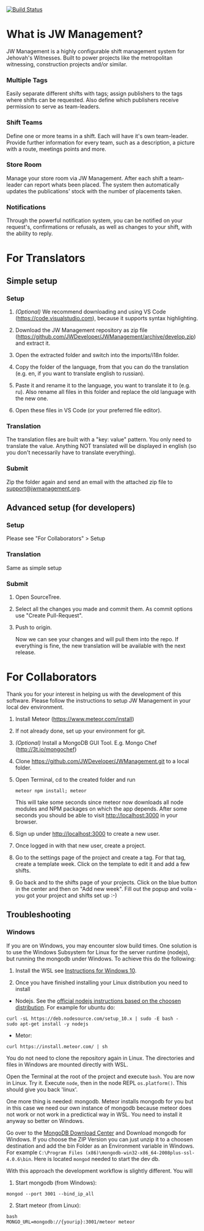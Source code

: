 [![Build Status](https://semaphoreci.com/api/v1/marvinzeising/jwmanagement/branches/master/badge.svg)](https://semaphoreci.com/marvinzeising/jwmanagement)

# What is JW Management?

JW Management is a highly configurable shift management system for Jehovah's Witnesses.
Built to power projects like the metropolitan witnessing, construction projects and/or similar.

### Multiple Tags

Easily separate different shifts with tags; assign publishers to the tags where shifts can be requested. Also define which publishers receive permission to serve as team-leaders.

### Shift Teams

Define one or more teams in a shift. Each will have it's own team-leader. Provide further information for every team, such as a description, a picture with a route, meetings points and more.

### Store Room

Manage your store room via JW Management. After each shift a team-leader can report whats been placed. The system then automatically updates the publications' stock with the number of placements taken.

### Notifications

Through the powerful notification system, you can be notified on your request's, confirmations or refusals, as well as changes to your shift, with the ability to reply.

# For Translators

## Simple setup

### Setup

1. _(Optional)_ We recommend downloading and using VS Code (https://code.visualstudio.com), because it supports syntax highlighting.

2. Download the JW Management repository as zip file (https://github.com/JWDeveloper/JWManagement/archive/develop.zip) and extract it.

3. Open the extracted folder and switch into the imports/i18n folder.

4. Copy the folder of the language, from that you can do the translation (e.g. en, if you want to translate english to russian).

5. Paste it and rename it to the language, you want to translate it to (e.g. ru).
   Also rename all files in this folder and replace the old language with the new one.

6. Open these files in VS Code (or your preferred file editor).

### Translation

The translation files are built with a "key: value" pattern.
You only need to translate the value.
Anything NOT translated will be displayed in english (so you don't necessarily have to translate everything).

### Submit

Zip the folder again and send an email with the attached zip file to support@jwmanagement.org.

## Advanced setup (for developers)

### Setup

Please see "For Collaborators" > Setup

### Translation

Same as simple setup

### Submit

1. Open SourceTree.

2. Select all the changes you made and commit them. As commit options use "Create Pull-Request".

3. Push to origin.

   Now we can see your changes and will pull them into the repo.
   If everything is fine, the new translation will be available with the next release.

# For Collaborators

Thank you for your interest in helping us with the development of this software.
Please follow the instructions to setup JW Management in your local dev environment.

1. Install Meteor (https://www.meteor.com/install)

2. If not already done, set up your environment for git.

3. _(Optional)_ Install a MongoDB GUI Tool. E.g. Mongo Chef (http://3t.io/mongochef)

4. Clone https://github.com/JWDeveloper/JWManagement.git to a local folder.

5. Open Terminal, cd to the created folder and run

   ```shell
   meteor npm install; meteor
   ```

   This will take some seconds since meteor now downloads all node modules and NPM packages on which the app depends.
   After some seconds you should be able to visit [http://localhost:3000](http://localhost:3000) in your browser.

6. Sign up under [http://localhost:3000](http://localhost:3000) to create a new user.

7. Once logged in with that new user, create a project.

8. Go to the settings page of the project and create a tag. For that tag, create a template week. Click on the template to edit it and add a few shifts.

9. Go back and to the shifts page of your projects. Click on the blue button in the center and then on "Add new week". Fill out the popup and voila - you got your project and shifts set up :-)

## Troubleshooting 

### Windows

If you are on Windows, you may encounter slow build times.
One solution is to use the Windows Subsystem for Linux for the server runtime (nodejs), but running the mongodb under Windows. To achieve this do the following:

1. Install the WSL see [Instructions for Windows 10](https://docs.microsoft.com/en-us/windows/wsl/install-win10).

2. Once you have finished installing your Linux distribution you need to install 

  * Nodejs. See the [official nodejs instructions based on the choosen distribution](https://nodejs.org/en/download/package-manager/#debian-and-ubuntu-based-linux-distributions).
  For example for ubuntu do: 
  ```
curl -sL https://deb.nodesource.com/setup_10.x | sudo -E bash -
sudo apt-get install -y nodejs
```

  * Metor:
   
   ```
   curl https://install.meteor.com/ | sh
   ```

  You do not need to clone the repository again in Linux. The directories and files in Windows are mounted directly with WSL.
  
  Open the Terminal at the root of the project and execute ``bash``. You are now in Linux. Try it. Execute ``node``, then in the node REPL ``os.platform()``. This should give you back 'linux'.

 One more thing is needed: mongodb. Meteor installs mongodb for you but in this case we need our own instance of mongodb because meteor does not work or not work in a predictical way in WSL. You need to install it anyway so better on Windows.

  Go over to the [MongoDB Download Center](https://www.mongodb.com/download-center/community) and Download mongodb for Windows. If you choose the ZIP Version you can just unzip it to a choosen destination and add the bin Folder as an Environment variable in Windows. For example ``C:\Program Files (x86)\mongodb-win32-x86_64-2008plus-ssl-4.0.6\bin``.
  Here is located ``mongod`` needed to start the dev db.

  With this approach the development workflow is slightly different. You will

  1. Start mongodb (from Windows): 

  ```mongod --port 3001 --bind_ip_all```

  2. Start meteor (from Linux):

  ```shell
  bash
  MONGO_URL=mongodb://{yourip}:3001/meteor meteor
  ```
  




